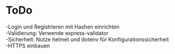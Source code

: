 <h1>ToDo</h1>
-Login und Registrieren mit Hashen einrichten <br>
-Validierung: Verwende express-validator <br> 
-Sicherheit: Nutze helmet und dotenv für Konfigurationssicherheit <br>
-HTTPS einbauen
